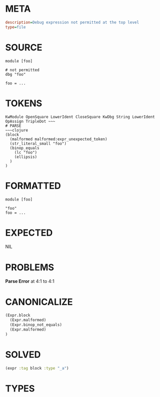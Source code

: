 # META
~~~ini
description=Debug expression not permitted at the top level
type=file
~~~
# SOURCE
~~~roc
module [foo]

# not permitted
dbg "foo"

foo = ...
~~~
# TOKENS
~~~text
KwModule OpenSquare LowerIdent CloseSquare KwDbg String LowerIdent OpAssign TripleDot ~~~
# PARSE
~~~clojure
(block
  (malformed malformed:expr_unexpected_token)
  (str_literal_small "foo")
  (binop_equals
    (lc "foo")
    (ellipsis)
  )
)
~~~
# FORMATTED
~~~roc
module [foo]

"foo"
foo = ...
~~~
# EXPECTED
NIL
# PROBLEMS
**Parse Error**
at 4:1 to 4:1

# CANONICALIZE
~~~clojure
(Expr.block
  (Expr.malformed)
  (Expr.binop_not_equals)
  (Expr.malformed)
)
~~~
# SOLVED
~~~clojure
(expr :tag block :type "_a")
~~~
# TYPES
~~~roc
~~~

